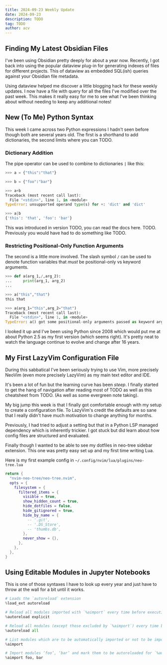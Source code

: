 ```yaml
---
title: 2024-09-23 Weekly Update
date: 2024-09-23
description: TODO
tag: TODO
author: acv
---
```


## Finding My Latest Obsidian Files

I've been using Obsidian pretty deeply for about a year now. Recently, I got back into using the popular dataview plug-in for generating indexes of files for different projects. This of dataview as embedded SQL(ish) queries against your Obsidian file metadata.

Using dataview helped me discover a little blogging hack for these weekly updates. I now have a file with query for all the files I've modified over the past week. This makes it really easy for me to see what I've been thinking about without needing to keep any additional notes!

## New (To Me) Python Syntax

This week I came across two Python expressions I hadn't seen before though both are several years old. The first is a shorthand to add dictionaries, the second limits where you can TODO.

### Dictionary Addition

The pipe operator can be used to combine to dictionaries `|` like this:

```python
>>> a = {"this":"that"}

>>> b = {"foo":"bar"}

>>> a+b
Traceback (most recent call last):
  File "<stdin>", line 1, in <module>
TypeError: unsupported operand type(s) for +: 'dict' and 'dict'

>>> a|b
{'this': 'that', 'foo': 'bar'}
```

This was introduced in version TODO, you can read the docs here. TODO. Previously you would have had to do something like TODO.

### Restricting Positional-Only Function Arguments

The second is a little more involved. The slash symbol `/` can be used to denote function variables that _must_ be positional-only vs keyword arguments.

```python
>>> def a(arg_1,/,arg_2):
...     print(arg_1, arg_2)
...

>>> a("this","that")
this that

>>> a(arg_1="this",arg_2="that")
Traceback (most recent call last):
  File "<stdin>", line 1, in <module>
TypeError: a() got some positional-only arguments passed as keyword arguments: 'arg_1'
```

I looked it up and I've been using Python since 2008 which would put me at about Python 2.5 as my first version (which seems right). It's pretty neat to watch the language continue to evolve and change after 16 years.

## My First LazyVim Configuration File

During this sabbatical I've been seriously trying to use Vim, more precisely NeoVim (even more precisely LazyVim) as my main text editor and IDE.

It's been a lot of fun but the learning curve has been _steep_. I finally started to get the hang of navigation after reading most of TODO as well as this cheatsheet from TODO. (As well as some evergreen note taking).

My big jump this week is that I finally got comfortable enough with my setup to create a configuration file. To LazyVim's credit the defaults are so sane that I really didn't have much motivation to change anything for months.

Previously, I had tried to adjust a setting but that in a Python LSP managed dependency which is inherently trickier. I got stuck but did learn about how config files are structured and evaluated.

Finally though I wanted to be able to see my dotfiles in neo-tree sidebar extension. This one was pretty easy set up and my first time writing Lua.

Here is my first example config in `~/.config/nvim/lua/plugins/neo-tree.lua`

```lua
return {
  "nvim-neo-tree/neo-tree.nvim",
  opts = {
    filesystem = {
      filtered_items = {
        visible = true,
        show_hidden_count = true,
        hide_dotfiles = false,
        hide_gitignored = true,
        hide_by_name = {
          -- '.git',
          -- '.DS_Store',
          -- 'thumbs.db',
        },
        never_show = {},
      },
    },
  },
}
```

## Using Editable Modules in Jupyter Notebooks

This is one of those syntaxes I have to look up every year and just have to throw at the wall for a bit until it works.

```python
# Loads the `autoreload` extension
%load_ext autoreload

# Reload all modules imported with `%aimport` every time before executing the Python code typed. Same as `%autoreload 1`
%autoreload explicit

# Reload all modules (except those excluded by `%aimport`) every time before executing the Python code typed. Same as `%autoreload 2`
%autoreload all

# List modules which are to be automatically imported or not to be imported.
%aimport

# Import modules ‘foo’, ‘bar’ and mark them to be autoreloaded for `%autoreload 1`
%aimport foo, bar
```
